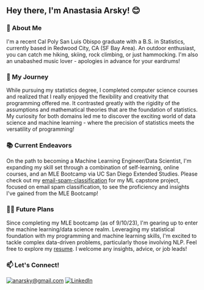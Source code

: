 ## Hey there, I'm Anastasia Arsky! 😊

### 🌲 About Me

I'm a recent Cal Poly San Luis Obispo graduate with a B.S. in Statistics, currently based in Redwood City, CA (SF Bay Area). An outdoor enthusiast, you can catch me hiking, skiing, rock climbing, or just hammocking. I'm also an unabashed music lover - apologies in advance for your eardrums!

### 🚀 My Journey 

While pursuing my statistics degree, I completed computer science courses and realized that I really enjoyed the flexibility and creativity that programming offered me. It contrasted greatly with the rigidity of the assumptions and mathematical theories that are the foundation of statistics. My curiosity for both domains led me to discover the exciting world of data science and machine learning - where the precision of statistics meets the versatility of programming!

### 📚 Current Endeavors

On the path to becoming a Machine Learning Engineer/Data Scientist, I'm expanding my skill set through a combination of self-learning, online courses, and an MLE Bootcamp via UC San Diego Extended Studies. Please check out my [email-spam-classification](https://github.com/anastasiaarsky/email-spam-classification) for my ML capstone project, focused on email spam classification, to see the proficiency and insights I've gained from the MLE Bootcamp! 

### 👩‍💻 Future Plans

Since completing my MLE bootcamp (as of 9/10/23), I'm gearing up to enter the machine learning/data science realm. Leveraging my statistical foundation with my programming and machine learning skills, I'm excited to tackle complex data-driven problems, particularly those involving NLP. Feel free to explore my [resume](https://github.com/anastasiaarsky/anastasiaarsky/blob/main/Anastasia_Arsky_Resume.pdf). I welcome any insights, advice, or job leads!

### 📫 Let's Connect!
<a href="mailto:anarsky@gmail.com">![anarsky@gmail.com](https://img.shields.io/badge/Gmail-D14836?style=for-the-badge&logo=gmail&logoColor=white)</a>
<a href="<[LinkedInURL](https://www.linkedin.com/in/anastasia-arsky/)>">![LinkedIn](https://img.shields.io/badge/LinkedIn-0077B5?style=for-the-badge&logo=linkedin&logoColor=white)</a>
